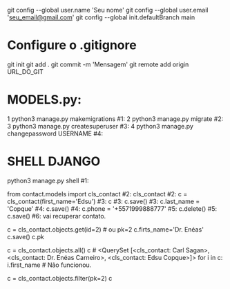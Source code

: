git config --global user.name 'Seu nome'
git config --global user.email 'seu_email@gmail.com'
git config --global init.defaultBranch main
# Configure o .gitignore
git init
git add .
git commit -m 'Mensagem'
git remote add origin URL_DO_GIT

# MODELS.py:
1  python3 manage.py makemigrations #1:
2  python3 manage.py migrate #2:
3  python3 manage.py createsuperuser #3:
4  python3 manage.py changepassword USERNAME #4:

# SHELL DJANGO
python3 manage.py shell #1:

from contact.models import cls_contact #2:
cls_contact #2:
c = cls_contact(first_name='Edsu') #3:
c #3:
c.save() #3:
c.last_name = 'Copque' #4:
c.save() #4:
c.phone = '+5571999888777' #5:
c.delete() #5:
c.save() #6: vai recuperar contato.

c = cls_contact.objects.get(id=2) # ou pk=2
c.firts_name='Dr. Enéas'
c.save()
c.pk

c = cls_contact.objects.all()
c # <QuerySet [<cls_contact: Carl Sagan>, <cls_contact: Dr. Enéas Carneiro>, <cls_contact: Edsu Copque>]>
for i in c: i.first_name # Não funcionou.

c = cls_contact.objects.filter(pk=2)
c